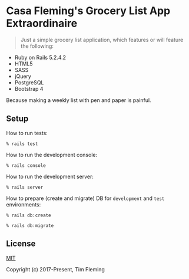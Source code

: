 # Casa Fleming's Grocery List App Extraordinaire

> Just a simple grocery list application, which features or will feature the following:

* Ruby on Rails 5.2.4.2
* HTML5
* SASS
* jQuery
* PostgreSQL
* Bootstrap 4

Because making a weekly list with pen and paper is painful.

## Setup

How to run tests:

```
% rails test
```

How to run the development console:

```
% rails console
```

How to run the development server:

```
% rails server
```

How to prepare (create and migrate) DB for `development` and `test` environments:

```
% rails db:create

% rails db:migrate
```

## License
[MIT](https://opensource.org/licenses/MIT)

Copyright (c) 2017-Present, Tim Fleming
